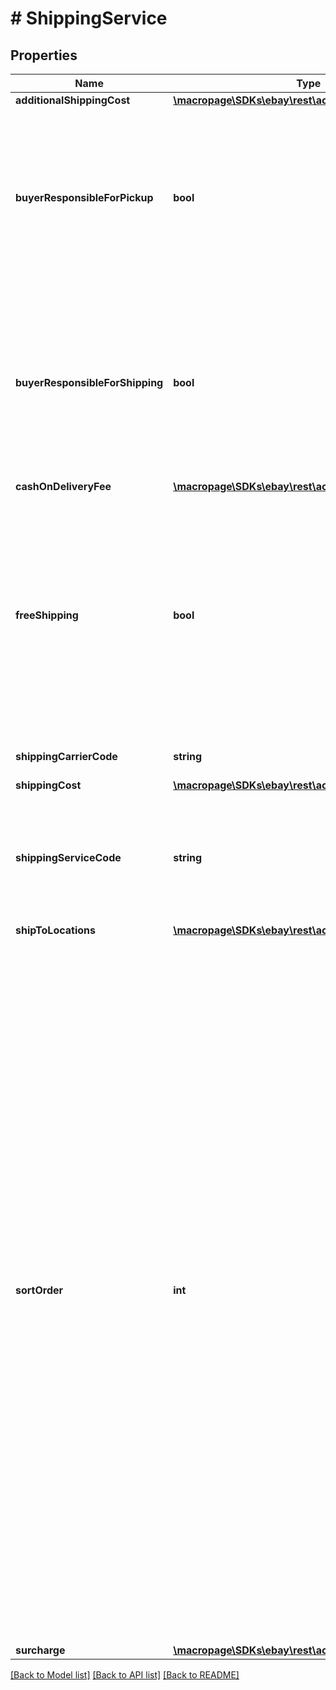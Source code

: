 # # ShippingService

## Properties

Name | Type | Description | Notes
------------ | ------------- | ------------- | -------------
**additionalShippingCost** | [**\macropage\SDKs\ebay\rest\account\Model\Amount**](Amount.md) |  | [optional] 
**buyerResponsibleForPickup** | **bool** | This field is only applicable to vehicle categories on eBay Motors (US and Canada). If set to true, the buyer is responsible for picking up the vehicle. Otherwise, the seller should specify the vehicle pickup arrangements in the item description. The seller cannot modify this flag if the vehicle has bids or if the listing ends within 12 hours. Default: false | [optional] 
**buyerResponsibleForShipping** | **bool** | This field is applicable for only items listed in vehicle categories on eBay Motors (US and Canada). If set to true, the buyer is responsible for the shipment of the vehicle. Otherwise, the seller should specify the vehicle shipping arrangements in the item description. The seller cannot modify this flag if the vehicle has bids or if the listing ends within 12 hours. Default: false | [optional] 
**cashOnDeliveryFee** | [**\macropage\SDKs\ebay\rest\account\Model\Amount**](Amount.md) |  | [optional] 
**freeShipping** | **bool** | If set to true, the seller offers free shipping to the buyer. This field can only be included and set to &#39;true&#39; for the first domestic shipping service option specified in the shippingServices container (it is ignored if set for subsequent shipping services). The first specified shipping service option has a sortOrder value of 1 or (if the sortOrderId field is not used) it is the shipping service option that&#39;s specified first in the shippingServices container. | [optional] 
**shippingCarrierCode** | **string** | The shipping carrier, such as &#39;USPS&#39;, &#39;FedEx&#39;, &#39;UPS&#39;, and so on. | [optional] 
**shippingCost** | [**\macropage\SDKs\ebay\rest\account\Model\Amount**](Amount.md) |  | [optional] 
**shippingServiceCode** | **string** | The shipping service that the shipping carrier uses to ship an item. For example, an overnight, two-day delivery, or other type of service. For details on configuring shipping services, see Setting the shipping carrier and shipping service values. | [optional] 
**shipToLocations** | [**\macropage\SDKs\ebay\rest\account\Model\RegionSet**](RegionSet.md) |  | [optional] 
**sortOrder** | **int** | This integer value controls the order that this shipping service option appears in the View Item and Checkout pages, as related to the other specified shipping service options. Sellers can specify up to four domestic shipping services (in four separate shippingService containers), so valid values are 1, 2, 3, and 4. A shipping service option with a sortOrder value of &#39;1&#39; appears at the top of View Item and Checkout pages. Conversely, a shipping service option with a sortOrder value of &#39;4&#39; appears at the bottom of the list. Sellers can specify up to five international shipping services (in five separate shippingService containers, so valid values for international shipping services are 1, 2, 3, 4, and 5. Similarly to domestic shipping service options, the sortOrder value of a international shipping service option controls the placement of that shipping service option in the View Item and Checkout pages. Set up different domestic and international services by configuring two shippingOptions containers, where you set shippingOptions.optionType to either DOMESTIC or INTERNATIONAL to indicate the area supported by the listed shipping services. If the sortOrder field is not supplied, the order of domestic and international shipping service options is determined by the order in which they are listed in the API call. Min: 1. Max: 4 (for domestic shipping service) or 5 (for international shipping service). | [optional] 
**surcharge** | [**\macropage\SDKs\ebay\rest\account\Model\Amount**](Amount.md) |  | [optional] 

[[Back to Model list]](../../README.md#documentation-for-models) [[Back to API list]](../../README.md#documentation-for-api-endpoints) [[Back to README]](../../README.md)


